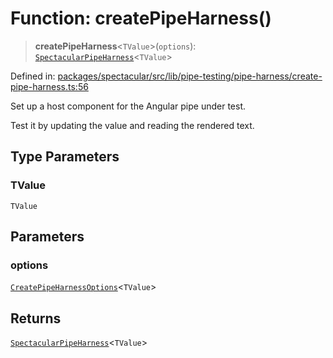 # Function: createPipeHarness()

> **createPipeHarness**\<`TValue`\>(`options`): [`SpectacularPipeHarness`](../classes/SpectacularPipeHarness.md)\<`TValue`\>

Defined in: [packages/spectacular/src/lib/pipe-testing/pipe-harness/create-pipe-harness.ts:56](https://github.com/ngworker/ngworker/blob/4a580b5176b1892ec2d5ec97271081f045c32c3a/packages/spectacular/src/lib/pipe-testing/pipe-harness/create-pipe-harness.ts#L56)

Set up a host component for the Angular pipe under test.

Test it by updating the value and reading the rendered text.

## Type Parameters

### TValue

`TValue`

## Parameters

### options

[`CreatePipeHarnessOptions`](../interfaces/CreatePipeHarnessOptions.md)\<`TValue`\>

## Returns

[`SpectacularPipeHarness`](../classes/SpectacularPipeHarness.md)\<`TValue`\>
